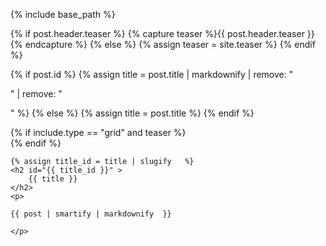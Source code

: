 {% include base_path %}

{% if post.header.teaser %}
  {% capture teaser %}{{ post.header.teaser }}{% endcapture %}
{% else %}
  {% assign teaser = site.teaser %}
{% endif %}

{% if post.id %}
  {% assign title = post.title | markdownify | remove: "<p>" | remove: "</p>" %}
{% else %}
  {% assign title = post.title %}
{% endif %}

<div class="{{ include.type | default: "list" }}__item">
  <article class="archive__item" itemscope itemtype="http://schema.org/CreativeWork">
    {% if include.type == "grid" and teaser %}
      <div class="archive__item-teaser">
        <img src=
          {% if teaser contains "://" %}
            "{{ teaser }}"
          {% else %}
            "{{ teaser | prepend: "/images/" | prepend: base_path }}"
          {% endif %}
          alt="">
      </div>
    {% endif %}

    {% assign title_id = title | slugify   %}
    <h2 id="{{ title_id }}" >
        {{ title }}
    </h2>
    <p>
    
    {{ post | smartify | markdownify  }}
       
    </p>
  </article>
</div>